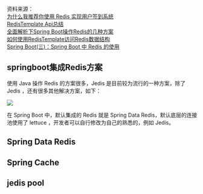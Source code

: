 资料来源：<br/>
[为什么我推荐你使用 Redis 实现用户签到系统](https://mrhelloworld.com/redis-sign)<br/>
[RedisTemplate Api总结](https://www.jianshu.com/p/19e851a3edba)<br/>
[全面解析下Spring Boot操作Redis的几种方案](https://www.toutiao.com/article/6734570604680184334/?tt_from=weixin&utm_campaign=client_share&wxshare_count=1&timestamp=1568108248&app=news_article&utm_source=weixin&utm_medium=toutiao_android&req_id=201909101737270100100582030331B163&group_id=6734570604680184334)<br/>
[如何使用RedisTemplate访问Redis数据结构](https://www.jianshu.com/p/7bf5dc61ca06)<br/>
[Spring Boot(三)：Spring Boot 中 Redis 的使用](http://www.ityouknow.com/springboot/2016/03/06/spring-boot-redis.html)<br/>



## springboot集成Redis方案

使用 Java 操作 Redis 的方案很多，Jedis 是目前较为流行的一种方案，除了 Jedis ，还有很多其他解决方案，如下：

![](https://tva1.sinaimg.cn/large/e6c9d24egy1h25lm5fry3j20if0gdjs5.jpg)

在 Spring Boot 中，默认集成的 Redis 就是 Spring Data Redis，默认底层的连接池使用了 lettuce ，开发者可以自行修改为自己的熟悉的，例如 Jedis。



## Spring Data Redis









## Spring Cache









## jedis pool

















